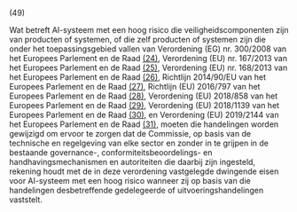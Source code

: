 (49)

Wat betreft AI-systeem met een hoog risico die veiligheidscomponenten zijn van producten of systemen, of die zelf producten of systemen zijn die onder het toepassingsgebied vallen van Verordening (EG) nr. 300/2008 van het Europees Parlement en de Raad [(24)](#ntr24-L_202401689NL.000101-E0024), Verordening (EU) nr. 167/2013 van het Europees Parlement en de Raad [(25)](#ntr25-L_202401689NL.000101-E0025), Verordening (EU) nr. 168/2013 van het Europees Parlement en de Raad [(26)](#ntr26-L_202401689NL.000101-E0026), Richtlijn 2014/90/EU van het Europees Parlement en de Raad [(27)](#ntr27-L_202401689NL.000101-E0027), Richtlijn (EU) 2016/797 van het Europees Parlement en de Raad [(28)](#ntr28-L_202401689NL.000101-E0028), Verordening (EU) 2018/858 van het Europees Parlement en de Raad [(29)](#ntr29-L_202401689NL.000101-E0029), Verordening (EU) 2018/1139 van het Europees Parlement en de Raad [(30)](#ntr30-L_202401689NL.000101-E0030), en Verordening (EU) 2019/2144 van het Europees Parlement en de Raad [(31)](#ntr31-L_202401689NL.000101-E0031), moeten die handelingen worden gewijzigd om ervoor te zorgen dat de Commissie, op basis van de technische en regelgeving van elke sector en zonder in te grijpen in de bestaande governance-, conformiteitsbeoordelings- en handhavingsmechanismen en autoriteiten die daarbij zijn ingesteld, rekening houdt met de in deze verordening vastgelegde dwingende eisen voor AI-systeem met een hoog risico wanneer zij op basis van die handelingen desbetreffende gedelegeerde of uitvoeringshandelingen vaststelt.
